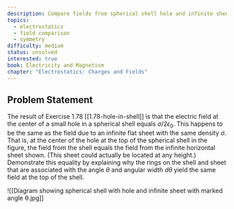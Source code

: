 ```yaml
---
description: Compare fields from spherical shell hole and infinite sheet
topics:
  - electrostatics
  - field comparison
  - symmetry
difficulty: medium
status: unsolved
interested: true
book: Electricity and Magnetism
chapter: "Electrostatics: Charges and Fields"
---
```


## Problem Statement
The result of Exercise 1.78 [[1.78-hole-in-shell]] is that the electric field at the center of a small hole in a spherical shell equals $\sigma/2\epsilon_0$. This happens to be the same as the field due to an infinite flat sheet with the same density $\sigma$. That is, at the center of the hole at the top of the spherical shell in the figure, the field from the shell equals the field from the infinite horizontal sheet shown. (This sheet could actually be located at any height.) Demonstrate this equality by explaining why the rings on the shell and sheet that are associated with the angle $\theta$ and angular width $d\theta$ yield the same field at the top of the shell.

![[Diagram showing spherical shell with hole and infinite sheet with marked angle θ.jpg]]
